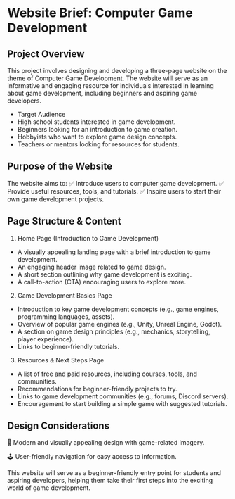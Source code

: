 # Website Brief: Computer Game Development

## Project Overview
This project involves designing and developing a three-page website on the theme of Computer Game Development. The website will serve as an informative and engaging resource for individuals interested in learning about game development, including beginners and aspiring game developers.

* Target Audience
* High school students interested in game development.
* Beginners looking for an introduction to game creation.
* Hobbyists who want to explore game design concepts.
* Teachers or mentors looking for resources for students.
## Purpose of the Website
The website aims to:
✅ Introduce users to computer game development.
✅ Provide useful resources, tools, and tutorials.
✅ Inspire users to start their own game development projects.
## Page Structure & Content
1. Home Page (Introduction to Game Development)
 * A visually appealing landing page with a brief introduction to game development.
 * An engaging header image related to game design.
 * A short section outlining why game development is exciting.
 * A call-to-action (CTA) encouraging users to explore more.
2.  Game Development Basics Page
 * Introduction to key game development concepts (e.g., game engines, programming languages, assets).
 * Overview of popular game engines (e.g., Unity, Unreal Engine, Godot).
 * A section on game design principles (e.g., mechanics, storytelling, player experience).
 * Links to beginner-friendly tutorials.
3. Resources & Next Steps Page
 * A list of free and paid resources, including courses, tools, and communities.
 * Recommendations for beginner-friendly projects to try.
 * Links to game development communities (e.g., forums, Discord servers).
 * Encouragement to start building a simple game with suggested tutorials.
## Design Considerations

🎨 Modern and visually appealing design with game-related imagery.

🕹️ User-friendly navigation for easy access to information.


This website will serve as a beginner-friendly entry point for students and aspiring developers, helping them take their first steps into the exciting world of game development.
